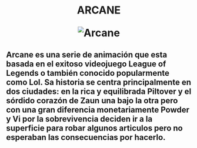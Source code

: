 <h1> <center> ARCANE 


![Arcane](https://mx.web.img3.acsta.net/pictures/21/10/07/11/17/3618218.jpg)

</center>

<h2>

Arcane es una serie de animación que esta basada en el exitoso videojuego League of Legends o también conocido popularmente como Lol. Sa historia se centra principalmente en dos ciudades: en la rica y equilibrada Piltover y el sórdido corazón de Zaun una bajo la otra pero con una gran diferencia monetariamente Powder y Vi por la sobrevivencia deciden ir a la superficie para robar algunos articulos pero no esperaban las consecuencias por hacerlo.